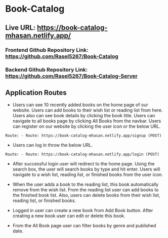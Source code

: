 # Book-Catalog

## Live URL: https://book-catalog-mhasan.netlify.app/

### Frontend Github Repository Link: https://github.com/Rasel5267/Book-Catalog

### Backend Github Repository Link: https://github.com/Rasel5267/Book-Catalog-Server

## Application Routes

- Users can see 10 recently added books on the home page of our website. Users can add books to their wish list or reading list from here. Users also can see book details by clicking the book title. Users can navigate to all books page by clicking All Books from the navbar. Users can register on our website by clicking the user icon or the below URL.

```
Route: - Route: https://book-catalog-mhasan.netlify.app/signup (POST)
```

- Users can log in throw the below URL.

```
Route: - Route: https://book-catalog-mhasan.netlify.app/login (POST)
```

- After successful login user will redirect to the home page. Using the search box, the user will search books by type and hit enter. Users will navigate to a wish list, reading list, or finished books from the user icon.

- When the user adds a book to the reading list, this book automatically remove from the wish list. From the reading list user can add books to the finished book list. Also, users can delete books from their wish list, reading list, or finished books.

- Logged in user can create a new book from Add Book button. After creating a new book user can edit or delete this book.

- From the All Book page user can filter books by genre and published date.
